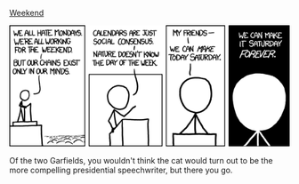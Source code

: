 [Weekend](https://xkcd.com/1073)

![Weekend](./random_comic.png)

Of the two Garfields, you wouldn't think the cat would turn out to be the more compelling presidential speechwriter, but there you go.


